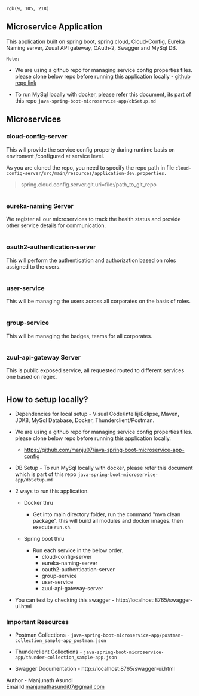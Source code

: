 
`rgb(9, 105, 218)` 
##  Microservice Application

This application built on spring boot, spring cloud, Cloud-Config, Eureka Naming server, Zuual API gateway, OAuth-2, Swagger and MySql DB.

`Note:`
- We are using a github repo for managing service config properties files. please clone below repo before running this application locally - [github repo link](https://github.com/manju07/java-spring-boot-microservice-app-config)

- To run MySql locally with docker, please refer this document, its part of this repo `java-spring-boot-microservice-app/dbSetup.md`


## Microservices

### cloud-config-server 
This will provide the service config property during runtime basis on enviroment /configured at service level. 

As you are cloned the repo, you need to specify the repo path in file `cloud-config-server/src/main/resources/application-dev.properties.`

> spring.cloud.config.server.git.uri=file:/path_to_git_repo
#
#

### eureka-naming Server
We register all our microservices to track the health status and provide other service details for communication.
#
#

### oauth2-authentication-server
This will perform the authentication and authorization based on roles assigned to the users.
#
#
### user-service
This will be managing the users across all corporates on the basis of roles.
#
#
### group-service
This will be managing the badges, teams for all corporates.
#
#
### zuul-api-gateway Server
This is public exposed service, all requested routed to different services one based on regex.
#
#

## How to setup locally?
* Dependencies for local setup - Visual Code/Intellij/Eclipse, Maven, JDK8, MySql Database, Docker, Thunderclient/Postman.

* We are using a github repo for managing service config properties files. please clone below repo before running this application locally. 
    - https://github.com/manju07/java-spring-boot-microservice-app-config

* DB Setup - To run MySql locally with docker, please refer this document which is part of this repo `java-spring-boot-microservice-app/dbSetup.md`

* 2 ways to run this application.
    - Docker thru 
        - Get into main directory folder, run the command "mvn clean package". this will build all modules and docker images. then execute `run.sh`. 

    - Spring boot thru
        - Run each service in the below order.
        	- cloud-config-server
		    - eureka-naming-server
		    - oauth2-authentication-server
		    - group-service
		    - user-service
		    - zuul-api-gateway-server
* You can test by checking this swagger - http://localhost:8765/swagger-ui.html


### Important Resources  

- Postman Collections - 
`java-spring-boot-microservice-app/postman-collection_sample-app_postman.json`

- Thunderclient Collections - 
`java-spring-boot-microservice-app/thunder-collection_sample-app.json`

- Swagger Documentation - http://localhost:8765/swagger-ui.html


Author - Manjunath Asundi \
EmailId:manjunathasundi07@gmail.com 